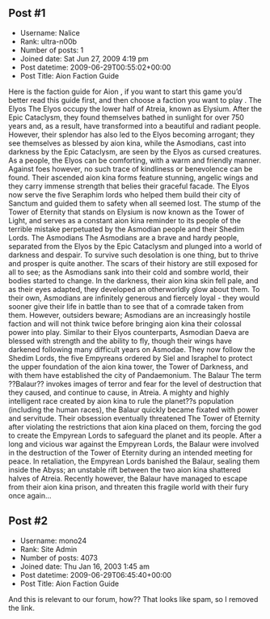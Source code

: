 ## Post #1
- Username: Nalice
- Rank: ultra-n00b
- Number of posts: 1
- Joined date: Sat Jun 27, 2009 4:19 pm
- Post datetime: 2009-06-29T00:55:02+00:00
- Post Title: Aion Faction Guide

Here is the faction guide for Aion , if you want to start this game you’d better read this guide first, and then choose a faction you want to play .
The Elyos
The Elyos occupy the lower half of Atreia, known as Elysium. After the Epic Cataclysm, they found themselves bathed in sunlight for over 750 years and, as a result, have transformed into a beautiful and radiant people. However, their splendor has also led to the Elyos becoming arrogant; they see themselves as blessed by aion kina, while the Asmodians, cast into darkness by the Epic Cataclysm, are seen by the Elyos as cursed creatures.
As a people, the Elyos can be comforting, with a warm and friendly manner. Against foes however, no such trace of kindliness or benevolence can be found. Their ascended aion kina forms feature stunning, angelic wings and they carry immense strength that belies their graceful facade.
The Elyos now serve the five Seraphim lords who helped them build their city of Sanctum and guided them to safety when all seemed lost. The stump of the Tower of Eternity that stands on Elysium is now known as the Tower of Light, and serves as a constant aion kina reminder to its people of the terrible mistake perpetuated by the Asmodian people and their Shedim Lords.
The Asmodians
The Asmodians are a brave and hardy people, separated from the Elyos by the Epic Cataclysm and plunged into a world of darkness and despair. To survive such desolation is one thing, but to thrive and prosper is quite another.
The scars of their history are still exposed for all to see; as the Asmodians sank into their cold and sombre world, their bodies started to change. In the darkness, their aion kina skin fell pale, and as their eyes adapted, they developed an otherworldly glow about them.
To their own, Asmodians are infinitely generous and fiercely loyal - they would sooner give their life in battle than to see that of a comrade taken from them. However, outsiders beware; Asmodians are an increasingly hostile faction and will not think twice before bringing aion kina their colossal power into play. Similar to their Elyos counterparts, Asmodian Daeva are blessed with strength and the ability to fly, though their wings have darkened following many difficult years on Asmodae.
They now follow the Shedim Lords, the five Empyreans ordered by Siel and Israphel to protect the upper foundation of the aion kina tower, the Tower of Darkness, and with them have established the city of Pandaemonium.
The Balaur
The term ??Balaur?? invokes images of terror and fear for the level of destruction that they caused, and continue to cause, in Atreia. A mighty and highly intelligent race created by aion kina  to rule the planet??s population (including the human races), the Balaur quickly became fixated with power and servitude.
Their obsession eventually threatened The Tower of Eternity after violating the restrictions that aion kina placed on them, forcing the god to create the Empyrean Lords to safeguard the planet and its people.
After a long and vicious war against the Empyrean Lords, the Balaur were involved in the destruction of the Tower of Eternity during an intended meeting for peace. In retaliation, the Empyrean Lords banished the Balaur, sealing them inside the Abyss; an unstable rift between the two aion kina shattered halves of Atreia.
Recently however, the Balaur have managed to escape from their aion kina prison, and threaten this fragile world with their fury once again…
## Post #2
- Username: mono24
- Rank: Site Admin
- Number of posts: 4073
- Joined date: Thu Jan 16, 2003 1:45 am
- Post datetime: 2009-06-29T06:45:40+00:00
- Post Title: Aion Faction Guide

And this is relevant to our forum, how?? That looks like spam, so I removed the link.
